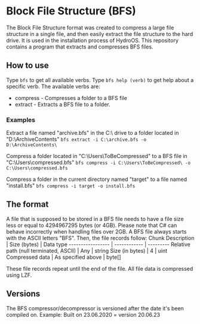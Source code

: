# Block File Structure (BFS)
The Block File Structure format was created to compress a large file structure in a single file, and then easily extract the file structure to the hard drive. It is used in the installation process of HydroOS.
This repository contains a program that extracts and compresses BFS files.

## How to use
Type `bfs` to get all available verbs. Type `bfs help (verb)` to get help about a specific verb.
The available verbs are:
* compress - Compresses a folder to a BFS file
* extract - Extracts a BFS file to a folder.

### Examples
Extract a file named "archive.bfs" in the C:\ drive to a folder located in "D:\ArchiveContents\"
`bfs extract -i C:\archive.bfs -o D:\ArchiveContents\`

Compress a folder located in "C:\Users\ToBeCompressed\" to a BFS file in "C:\Users\compressed.bfs"
`bfs compress -i C:\Users\ToBeCompressed\ -o C:\Users\compressed.bfs`

Compress a folder in the current directory named "target" to a file named "install.bfs"
`bfs compress -i target -o install.bfs`

## The format
A file that is supposed to be stored in a BFS file needs to have a file size less or equal to 4294967295 bytes (or 4GB). Please note that C# can behave incorrectly when handling files over 2GB.
A BFS file always starts with the ASCII letters "BFS". Then, the file records follow:
Chunk Description | Size (bytes) | Data type
----------------- | ------------ | ---------
Relative path (null terminated, ASCII) | Any | string
Size (in bytes) | 4 | uint
Compressed data | As specified above | byte[]

These file records repeat until the end of the file. All file data is compressed using LZF.

## Versions
The BFS compressor/decompressor is versioned after the date it's been compiled on.
Example:
Built on 23.06.2020 = version 20.06.23
